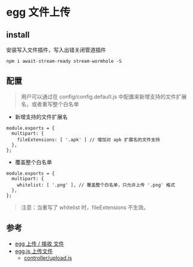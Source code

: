# egg 文件上传

>

## install

安装写入文件插件，写入出错关闭管道插件

```
npm i await-stream-ready stream-wormhole -S
```

## 配置

>用户可以通过在 config/config.default.js 中配置来新增支持的文件扩展名，或者重写整个白名单

- 新增支持的文件扩展名
```
module.exports = {
  multipart: {
    fileExtensions: [ '.apk' ] // 增加对 apk 扩展名的文件支持
  },
};
```

- 覆盖整个白名单
```
module.exports = {
  multipart: {
    whitelist: [ '.png' ], // 覆盖整个白名单，只允许上传 '.png' 格式
  },
};
```
>注意：当重写了 whitelist 时，fileExtensions 不生效。

## 参考
- [egg 上传 / 接收 文件](https://eggjs.org/zh-cn/basics/controller.html#%E8%8E%B7%E5%8F%96%E4%B8%8A%E4%BC%A0%E7%9A%84%E6%96%87%E4%BB%B6)
- [egg.js 上传文件](https://www.jianshu.com/p/56bfdae6f5c6)
  - [controller/upload.js](https://github.com/rainbowMorelhahahah/egg-react-webpack-react-router/blob/master/app/controller/upload.js)
